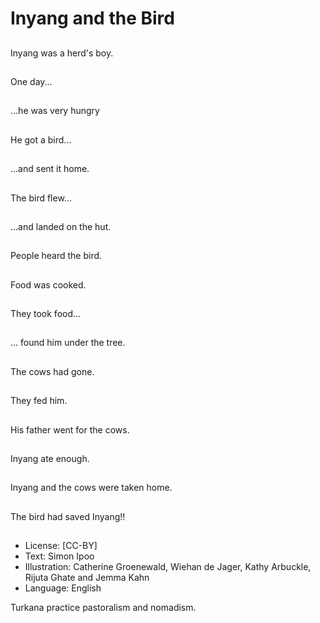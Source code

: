 # Inyang and the Bird

##
Inyang was a herd's boy.

##
One day...

##
...he was very
hungry

##
He got a bird...

##
...and sent it home.

##
The bird flew...

##
...and landed on the hut.

##
People heard the bird.

##
Food was cooked.

##
They took food...

##
... found him under the tree.

##
The cows had gone.

##
They fed him.

##
His father went for the cows.

##
Inyang ate enough.

##
Inyang and the cows were taken home.

##
The bird had saved Inyang!!

##
* License: [CC-BY]
* Text: Simon Ipoo
* Illustration: Catherine Groenewald, Wiehan de Jager,
Kathy Arbuckle, Rijuta Ghate and Jemma Kahn
* Language: English

Turkana practice pastoralism and nomadism.
